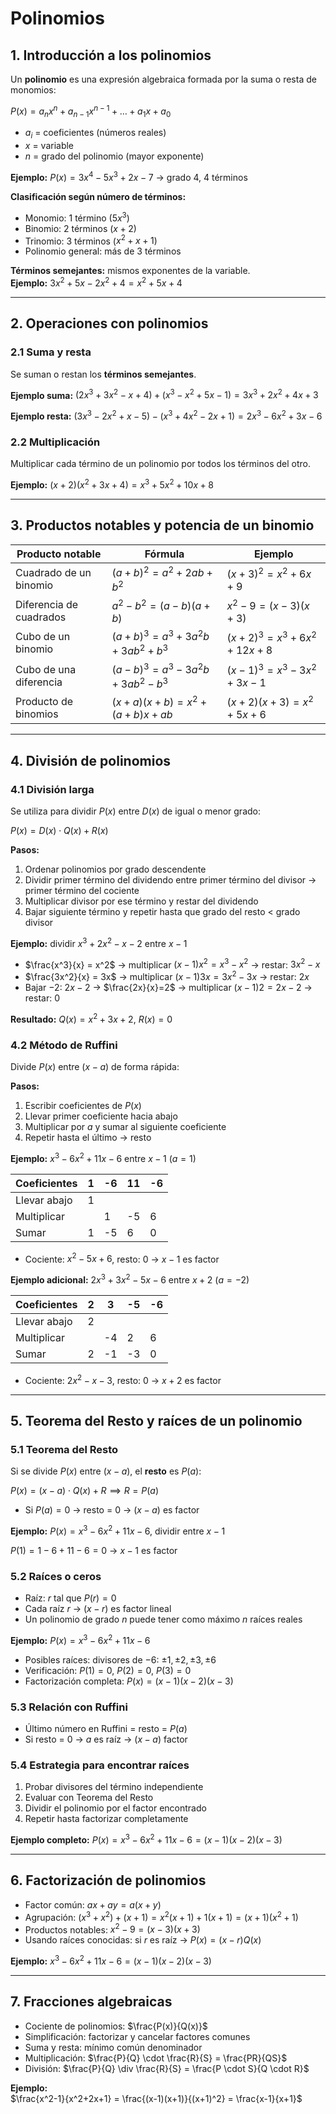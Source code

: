 # **Polinomios**

## 1. Introducción a los polinomios
Un **polinomio** es una expresión algebraica formada por la suma o resta de monomios:

$P(x) = a_n x^n + a_{n-1} x^{n-1} + \dots + a_1 x + a_0$

- $a_i$ = coeficientes (números reales)  
- $x$ = variable  
- $n$ = grado del polinomio (mayor exponente)  

**Ejemplo:** $P(x) = 3x^4 - 5x^3 + 2x - 7$ → grado 4, 4 términos

**Clasificación según número de términos:**  
- Monomio: 1 término ($5x^3$)  
- Binomio: 2 términos ($x+2$)  
- Trinomio: 3 términos ($x^2 + x + 1$)  
- Polinomio general: más de 3 términos  

**Términos semejantes:** mismos exponentes de la variable.  
**Ejemplo:** $3x^2 + 5x - 2x^2 +4 = x^2 +5x +4$

---

## 2. Operaciones con polinomios

### 2.1 Suma y resta
Se suman o restan los **términos semejantes**.  

**Ejemplo suma:** $(2x^3 + 3x^2 - x +4) + (x^3 - x^2 +5x -1) = 3x^3 + 2x^2 +4x +3$  

**Ejemplo resta:** $(3x^3 -2x^2 +x -5) - (x^3 +4x^2 -2x +1) = 2x^3 -6x^2 +3x -6$

### 2.2 Multiplicación
Multiplicar cada término de un polinomio por todos los términos del otro.  

**Ejemplo:** $(x+2)(x^2+3x+4) = x^3 +5x^2 +10x +8$

---

## 3. Productos notables y potencia de un binomio

| Producto notable | Fórmula | Ejemplo |
|-----------------|---------|---------|
| Cuadrado de un binomio | $(a+b)^2 = a^2 +2ab + b^2$ | $(x+3)^2 = x^2 +6x +9$ |
| Diferencia de cuadrados | $a^2 - b^2 = (a-b)(a+b)$ | $x^2-9 = (x-3)(x+3)$ |
| Cubo de un binomio | $(a+b)^3 = a^3 +3a^2b +3ab^2 + b^3$ | $(x+2)^3 = x^3 +6x^2 +12x +8$ |
| Cubo de una diferencia | $(a-b)^3 = a^3 -3a^2b +3ab^2 - b^3$ | $(x-1)^3 = x^3 -3x^2 +3x -1$ |
| Producto de binomios | $(x+a)(x+b) = x^2 + (a+b)x + ab$ | $(x+2)(x+3) = x^2 +5x +6$ |

---

## 4. División de polinomios

### 4.1 División larga
Se utiliza para dividir $P(x)$ entre $D(x)$ de igual o menor grado:  

$P(x) = D(x) \cdot Q(x) + R(x)$  

**Pasos:**
1. Ordenar polinomios por grado descendente  
2. Dividir primer término del dividendo entre primer término del divisor → primer término del cociente  
3. Multiplicar divisor por ese término y restar del dividendo  
4. Bajar siguiente término y repetir hasta que grado del resto < grado divisor  

**Ejemplo:** dividir $x^3 +2x^2 -x -2$ entre $x-1$  
- $\frac{x^3}{x} = x^2$ → multiplicar $(x-1)x^2 = x^3 - x^2$ → restar: $3x^2 - x$  
- $\frac{3x^2}{x} = 3x$ → multiplicar $(x-1)3x = 3x^2 -3x$ → restar: $2x$  
- Bajar $-2$: $2x -2$ → $\frac{2x}{x}=2$ → multiplicar $(x-1)2=2x-2$ → restar: $0$  

**Resultado:** $Q(x) = x^2 +3x +2$, $R(x)=0$

### 4.2 Método de Ruffini
Divide $P(x)$ entre $(x-a)$ de forma rápida:  

**Pasos:**
1. Escribir coeficientes de $P(x)$  
2. Llevar primer coeficiente hacia abajo  
3. Multiplicar por $a$ y sumar al siguiente coeficiente  
4. Repetir hasta el último → resto

**Ejemplo:** $x^3 -6x^2 +11x -6$ entre $x-1$ ($a=1$)

| Coeficientes | 1 | -6 | 11 | -6 |
|--------------|---|----|----|----|
| Llevar abajo | 1 |    |    |    |
| Multiplicar  |   | 1  | -5 | 6  |
| Sumar        | 1 | -5 | 6  | 0  |

- Cociente: $x^2 -5x +6$, resto: 0 → $x-1$ es factor  

**Ejemplo adicional:** $2x^3 +3x^2 -5x -6$ entre $x+2$ ($a=-2$)

| Coeficientes | 2 | 3 | -5 | -6 |
|--------------|---|---|----|----|
| Llevar abajo | 2 |   |    |    |
| Multiplicar  |   | -4 | 2 | 6  |
| Sumar        | 2 | -1 | -3 | 0 |

- Cociente: $2x^2 - x -3$, resto: 0 → $x+2$ es factor

---

## 5. Teorema del Resto y raíces de un polinomio

### 5.1 Teorema del Resto
Si se divide $P(x)$ entre $(x-a)$, el **resto** es $P(a)$:  

$P(x) = (x-a) \cdot Q(x) + R \implies R = P(a)$

- Si $P(a) = 0$ → resto = 0 → $(x-a)$ es factor

**Ejemplo:** $P(x) = x^3 -6x^2 +11x -6$, dividir entre $x-1$  

$P(1)=1-6+11-6=0$ → $x-1$ es factor

### 5.2 Raíces o ceros
- Raíz: $r$ tal que $P(r)=0$  
- Cada raíz $r$ → $(x-r)$ es factor lineal  
- Un polinomio de grado $n$ puede tener como máximo $n$ raíces reales

**Ejemplo:** $P(x)=x^3 -6x^2 +11x -6$  
- Posibles raíces: divisores de $-6$: $\pm1, \pm2, \pm3, \pm6$  
- Verificación: $P(1)=0$, $P(2)=0$, $P(3)=0$  
- Factorización completa: $P(x)=(x-1)(x-2)(x-3)$

### 5.3 Relación con Ruffini
- Último número en Ruffini = resto = $P(a)$  
- Si resto = 0 → $a$ es raíz → $(x-a)$ factor

### 5.4 Estrategia para encontrar raíces
1. Probar divisores del término independiente  
2. Evaluar con Teorema del Resto  
3. Dividir el polinomio por el factor encontrado  
4. Repetir hasta factorizar completamente

**Ejemplo completo:** $P(x) = x^3 -6x^2 +11x -6 = (x-1)(x-2)(x-3)$

---

## 6. Factorización de polinomios
- Factor común: $ax + ay = a(x+y)$  
- Agrupación: $(x^3+x^2) + (x+1) = x^2(x+1)+1(x+1)=(x+1)(x^2+1)$  
- Productos notables: $x^2-9=(x-3)(x+3)$  
- Usando raíces conocidas: si $r$ es raíz → $P(x)=(x-r)Q(x)$  

**Ejemplo:** $x^3-6x^2+11x-6 = (x-1)(x-2)(x-3)$

---

## 7. Fracciones algebraicas
- Cociente de polinomios: $\frac{P(x)}{Q(x)}$  
- Simplificación: factorizar y cancelar factores comunes  
- Suma y resta: mínimo común denominador  
- Multiplicación: $\frac{P}{Q} \cdot \frac{R}{S} = \frac{PR}{QS}$  
- División: $\frac{P}{Q} \div \frac{R}{S} = \frac{P \cdot S}{Q \cdot R}$  

**Ejemplo:**  
$\frac{x^2-1}{x^2+2x+1} = \frac{(x-1)(x+1)}{(x+1)^2} = \frac{x-1}{x+1}$

